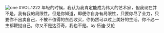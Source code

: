 ![one](http://image.wufazhuce.com/FnaQMcddAUJ8RuplMWHf2OqnZ79x)
#VOL.1222
年轻的时候，我认为我肯定能成为伟大的艺术家，但我现在并不是。我有我的局限性。但是你知道，即便你自身有局限性，只要你尽了全力，只要你不出卖自己，不被不值得的东西收买，你仍然可以过上美好的生活。你不必一生都鞭挞自己，你又不是达芬奇，我也不是。by 伍迪·艾伦
